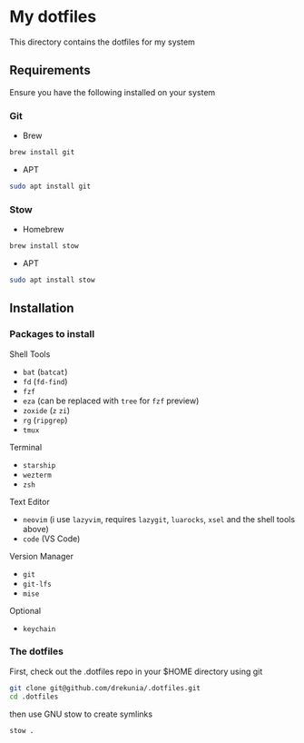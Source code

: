 # My dotfiles

This directory contains the dotfiles for my system

## Requirements

Ensure you have the following installed on your system

### Git

- Brew

```bash
brew install git
```

- APT

```bash
sudo apt install git
```

### Stow

- Homebrew

```bash
brew install stow
```

- APT

```bash
sudo apt install stow
```

## Installation

### Packages to install

Shell Tools

- `bat` (`batcat`)
- `fd` (`fd-find`)
- `fzf`
- `eza` (can be replaced with `tree` for `fzf` preview)
- `zoxide` (`z` `zi`)
- `rg` (`ripgrep`)
- `tmux`

Terminal

- `starship`
- `wezterm`
- `zsh`

Text Editor

- `neovim`
  (i use `lazyvim`, requires `lazygit`, `luarocks`, `xsel` and the shell tools above)
- `code` (VS Code)

Version Manager

- `git`
- `git-lfs`
- `mise`

Optional

- `keychain`

### The dotfiles

First, check out the .dotfiles repo in your $HOME directory using git

```bash
git clone git@github.com/drekunia/.dotfiles.git
cd .dotfiles
```

then use GNU stow to create symlinks

```bash
stow .
```
